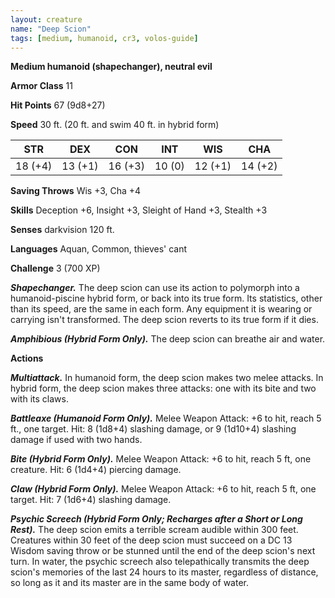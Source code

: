 ```yaml
---
layout: creature
name: "Deep Scion"
tags: [medium, humanoid, cr3, volos-guide]
---
```


**Medium humanoid (shapechanger), neutral evil**

**Armor Class** 11

**Hit Points** 67 (9d8+27)

**Speed** 30 ft. (20 ft. and swim 40 ft. in hybrid form)

|   STR   |   DEX   |   CON   |   INT   |   WIS   |   CHA   |
|:-----:|:-----:|:-----:|:-----:|:-----:|:-----:|
| 18 (+4) | 13 (+1) | 16 (+3) | 10 (0) | 12 (+1) | 14 (+2) |

**Saving Throws** Wis +3, Cha +4

**Skills** Deception +6, Insight +3, Sleight of Hand +3, Stealth +3

**Senses** darkvision 120 ft.

**Languages** Aquan, Common, thieves' cant

**Challenge** 3 (700 XP)

***Shapechanger.*** The deep scion can use its action to polymorph into a humanoid-piscine hybrid form, or back into its true form. Its statistics, other than its speed, are the same in each form. Any equipment it is wearing or carrying isn't transformed. The deep scion reverts to its true form if it dies.

***Amphibious (Hybrid Form Only).*** The deep scion can breathe air and water.

**Actions**

***Multiattack.*** In humanoid form, the deep scion makes two melee attacks. In hybrid form, the deep scion makes three attacks: one with its bite and two with its claws.

***Battleaxe (Humanoid Form Only).*** Melee Weapon Attack: +6 to hit, reach 5 ft., one target. Hit: 8 (1d8+4) slashing damage, or 9 (1d10+4) slashing damage if used with two hands.

***Bite (Hybrid Form Only).*** Melee Weapon Attack: +6 to hit, reach 5 ft, one creature. Hit: 6 (1d4+4) piercing damage.

***Claw (Hybrid Form Only).*** Melee Weapon Attack: +6 to hit, reach 5 ft, one target. Hit: 7 (1d6+4) slashing damage.

***Psychic Screech (Hybrid Form Only; Recharges after a Short or Long Rest).*** The deep scion emits a terrible scream audible within 300 feet. Creatures within 30 feet of the deep scion must succeed on a DC 13 Wisdom saving throw or be stunned until the end of the deep scion's next turn. In water, the psychic screech also telepathically transmits the deep scion's memories of the last 24 hours to its master, regardless of distance, so long as it and its master are in the same body of water.

